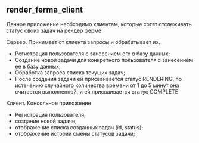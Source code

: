 ## render_ferma_client

Данное приложение необходимо клиентам, которые хотят отслеживать статус своих задач на рендер ферме

Сервер. Принимает от клиента запросы и обрабатывает их.
* Регистрация пользователя с занесением его в базу данных;
* Создание новой задачи для конкретного пользователя с занесением ее в базу данных;
* Обработка запроса списка текущих задач;
* После создания задачи ей присваивается статус RENDERING, по истечению случайного количества времени от 1 до 5 минут она считается выполненной, и ей присваивается статус COMPLETE

Клиент. Консольное приложение
* Регистрация пользователя;
* создание новой задачи;
* отображение списка созданных задач (id, status);
* отображение истории смены статусов задачи;
